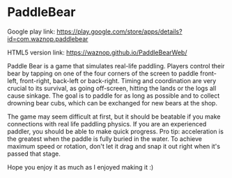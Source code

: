 # PaddleBear

Google play link: https://play.google.com/store/apps/details?id=com.waznop.paddlebear

HTML5 version link: https://waznop.github.io/PaddleBearWeb/

Paddle Bear is a game that simulates real-life paddling. Players control their bear by tapping on one of the four corners of the screen to paddle front-left, front-right, back-left or back-right.  Timing and coordination are very crucial to its survival, as going off-screen, hitting the lands or the logs all cause sinkage. The goal is to paddle for as long as possible and to collect drowning bear cubs, which can be exchanged for new bears at the shop.

The game may seem difficult at first, but it should be beatable if you make connections with real life paddling physics. If you are an experienced paddler, you should be able to make quick progress. Pro tip: acceleration is the greatest when the paddle is fully buried in the water. To achieve maximum speed or rotation, don't let it drag and snap it out right when it's passed that stage.

Hope you enjoy it as much as I enjoyed making it :)
